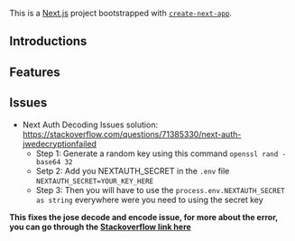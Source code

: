 This is a [Next.js](https://nextjs.org/) project bootstrapped with [`create-next-app`](https://github.com/vercel/next.js/tree/canary/packages/create-next-app).

## Introductions

## Features

## Issues

* Next Auth Decoding Issues solution: https://stackoverflow.com/questions/71385330/next-auth-jwedecryptionfailed
    * Step 1: Generate a random key using this command
    ```openssl rand -base64 32```
    * Setp 2: Add you NEXTAUTH_SECRET in the ```.env``` file
    ```NEXTAUTH_SECRET=YOUR_KEY_HERE```
    * Step 3: Then you will have to use the ```process.env.NEXTAUTH_SECRET as string``` everywhere were you need to using the secret key

**This fixes the jose decode and encode issue, for more about the error, you can go through the [Stackoverflow link here](https://stackoverflow.com/questions/71385330/next-auth-jwedecryptionfailed)**
